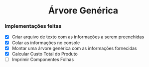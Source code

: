 <h1 align="center">Árvore Genérica</h1>

### Implementações feitas
- [x] Criar arquivo de texto com as informações a serem preenchidas
- [x] Colar as informações no console 
- [x] Montar uma árvore genérica com as informações fornecidas
- [x] Calcular Custo Total do Produto
- [ ] Imprimir Componentes Folhas 
